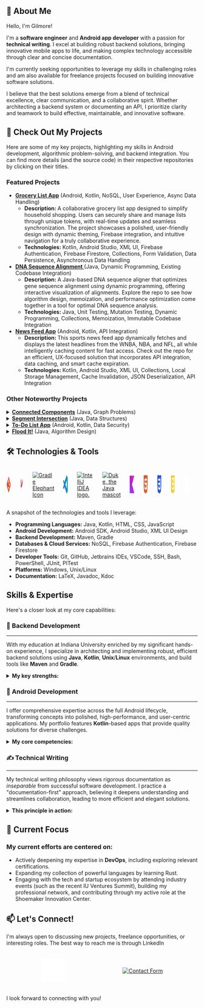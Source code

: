 ## 👋 About Me

Hello, I'm Gilmore! 

I'm a **software engineer** and **Android app developer** with a passion for **technical writing**. I excel at building robust backend solutions, bringing innovative mobile apps to life, and making complex technology accessible through clear and concise documentation.

I'm currently seeking opportunities to leverage my skills in challenging roles and am also available for freelance projects focused on building innovative software solutions.

I believe that the best solutions emerge from a blend of technical excellence, clear communication, and a collaborative spirit. Whether architecting a backend system or documenting an API, I prioritize clarity and teamwork to build effective, maintainable, and innovative software.

## 👀 Check Out My Projects

Here are some of my key projects, highlighting my skills in Android development, algorithmic problem-solving, and backend integration. You can find more details (and the source code) in their respective repositories by clicking on their titles.

### Featured Projects

<ul>
    <li>
        <a href="https://github.com/gilmore-ec/Grocery-List-App"><strong>Grocery List App</strong></a> (Android, Kotlin, NoSQL, User Experience, Async Data Handling)
        <ul>
            <li><strong>Description: </strong>A collaborative grocery list app designed to simplify household shopping. Users can securely share and manage lists through unique tokens, with real-time updates and seamless synchronization. The project showcases a polished, user-friendly design with dynamic theming, Firebase integration, and intuitive navigation for a truly collaborative experience.</li>
            <li><strong>Technologies: </strong>Kotlin, Android Studio, XML UI, Firebase Authentication, Firebase Firestore, Collections, Form Validation, Data Persistence, Asynchronous Data Handling</li>
        </ul>
    </li>
    <li>
        <a href="https://github.com/gilmore-ec/DNA-Sequence-Aligner"><strong>DNA Sequence Alignment</strong> </a> (Java, Dynamic Programming, Existing Codebase Integration)
        <ul>
            <li><strong>Description: </strong>A Java-based DNA sequence aligner that optimizes gene sequence alignment using dynamic programming, offering interactive visualization of alignments. Explore the repo to see how algorithm design, memoization, and performance optimization come together in a tool for optimal DNA sequence analysis.</li>
            <li><strong>Technologies: </strong>Java, Unit Testing, Mutation Testing, Dynamic Programming, Collections, Memoization, Immutable Codebase Integration</li>
        </ul>
    </li>
    <li>
        <a href="https://github.com/gilmore-ec/Newsfeed-App"><strong>News Feed App</strong></a> (Android, Kotlin, API Integration)
        <ul>
            <li><strong>Description: </strong>This sports news feed app dynamically fetches and displays the latest headlines from the WNBA, NBA, and NFL, all while intelligently caching content for fast access. Check out the repo for an efficient, UX-focused solution that incorporates API integration, data caching, and smart cache expiration.</li>
            <li><strong>Technologies: </strong>Kotlin, Android Studio, XML UI, Collections, Local Storage Management, Cache Invalidation, JSON Deserialization, API Integration</li>
        </ul>
    </li>
</ul>

### Other Noteworthy Projects

<details>
    <summary>
        <a href="https://github.com/gilmore-ec/Connected-Components"><strong>Connected Components</strong></a> (Java, Graph Problems)
    </summary>
    <ul>
        <li><strong>Description: </strong>A sophisticated algorithm that identifies and organizes connected components in an undirected graph using a depth-first search approach. This project showcases my ability to reverse-engineer a custom graph interface, integrate third-party code, and apply rigorous test-driven development practices to ensure accuracy and performance.</li>
        <li><strong>Technologies: </strong>Java, Depth-First Search Algorithm, Graph Data Structures, Unit Testing, Mutation Testing, IntelliJ IDEA, Collections, Immutable Codebase Integration</li>
    </ul>
</details>

<details>
    <summary>
        <a href="https://github.com/gilmore-ec/Segment-Intersection"><strong>Segment Intersection</strong></a> (Java, Data Structures)
    </summary>
    <ul>
        <li><strong>Description: </strong>A robust algorithm that detects intersecting line segments in O(n log n) time using a line-sweep method backed by an AVL tree in Java. This project highlights my ability to reverse-engineer complex code, implement efficient data structures, and integrate automated testing into a test-driven development workflow.</li>
        <li><strong>Technologies: </strong>Java, Graph Data Structure, JUnit, PITest, IntelliJ IDEA, Collections, Binary Search Tree Implementation, AVL Tree Implementation, Immutable Code Integration</li>
    </ul>
</details>

<details>
    <summary>
        <a href="https://github.com/gilmore-ec/To-Do-List-App"><strong>To-Do List App</strong></a> (Android, Kotlin, Data Security)
    </summary>
    <ul>
        <li><strong>Description: </strong>An intuitive Android to-do list that keeps your tasks safe in the cloud and always at hand. Dive into the repo to see how seamless navigation and thoughtful lifecycle management come together in a polished, user-focused experience.</li>
        <li><strong>Technologies: </strong>Kotlin, Android Studio, Collections, Firebase Security Rules, State Persistence, Input Validation, Activity Lifecycle Management</li>
    </ul>
</details>

<details>
    <summary>
        <a href="https://github.com/gilmore-ec/Flood-It"><strong>Flood It!</strong></a> (Java, Algorithm Design)
    </summary>
    <ul>
        <li><strong>Description: </strong>Flood It! brings a classic tile-coloring challenge to life with a custom flood-fill algorithm, where strategic moves change the game board's color landscape. Explore the repo to see how efficient graph traversal and recursive logic make this game both fast and fun while sticking to rigorous constraints and optimal performance.</li>
        <li><strong>Technologies: </strong>Java, Unit Testing, Maven, Mutation Testing, Graph Data Structure, Algorithm Analysis, Collections</li>
    </ul>
</details>

## 🛠️ Technologies & Tools

<div style="display: flex; justify-content: center; align-items: center; height: 100px; gap: 24px;">
    <a href="https://git-scm.com/"><img src="./assets/git-logomark-orange.png" alt="Orange Git Logomark" height="48"/></a>
    <a href="https://maven.apache.org/"><img src="./assets/Maven Logo.png" height="48" alt="Apache Maven Feathered V"/></a>
    <a href="https://gradle.org/"><img src="https://gradle.com/wp-content/themes/fuel/assets/img/branding/gradle-elephant-icon-gradient.svg" width="48" alt="Gradle Elephant Icon"/></a>
    <a href="https://code.visualstudio.com/"><img src="./assets/visual-studio-code-icons/vscode.svg" alt="Visual Studio Code" height="48"/></a>
    <a href="https://www.jetbrains.com/"><img src="https://resources.jetbrains.com/storage/products/company/brand/logos/IntelliJ_IDEA_icon.svg" alt="IntelliJ IDEA logo." height="48"/></a>
    <a href="https://www.oracle.com/java/"><img src="https://cr.openjdk.java.net/~jeff/Duke/png/Hips.png" alt="Duke, the Java mascot"  height="48"/></a>
    <a href="https://kotlinlang.org/"><img src="./assets\kotlin_logos\Digital\Mark\Full Color\Kotlin Full Color Logo Mark RGB.svg" alt="Kotlin Logomark" height="46"/></a>
    <a href="https://html.spec.whatwg.org/multipage/"><img src="./assets/HTML5_Badge.svg" alt="HTML5 Logo" height=48/></a>
    <a href="https://www.w3.org/Style/CSS/"><img src="./assets/CSS3_logo.svg" height=48 alt="CSS3 Logo"/></a>
    <a href="https://developer.mozilla.org/en-US/docs/Web/JavaScript"><img src="./assets/Badge_js-strict.png" alt="" height=48/></a>
    <a href="https://github.com/"><img src="./assets/github-mark/github-mark-white.svg" alt="" height=48/></a>
    <a href="https://firebase.google.com/docs"><img src="./assets/firebase-brand-assets/Firebase Logo & Product assets  2/Firebase Logo/Primary Logomark/SVG/Logomark_Full Color.svg" alt="" height=48/></a>
</div>

A snapshot of the technologies and tools I leverage:

* **Programming Languages:** Java, Kotlin, HTML, CSS, JavaScript
* **Android Development:** Android SDK, Android Studio, XML UI Design
* **Backend Development:** Maven, Gradle
* **Databases & Cloud Services:** NoSQL, Firebase Authentication, Firebase Firestore
* **Developer Tools:** Git, GitHub, Jetbrains IDEs, VSCode, SSH, Bash, PowerShell, JUnit, PITest
* **Platforms:** Windows, Unix/Linux
* **Documentation:** LaTeX, Javadoc, Kdoc

## Skills & Expertise

Here's a closer look at my core capabilities:

### 🚀 Backend Development

---

With my education at Indiana University enriched by my significant hands-on experience, I specialize in architecting and implementing robust, efficient backend solutions using **Java**, **Kotlin**, **Unix**/**Linux** environments, and build tools like **Maven** and **Gradle**.


<details>
    <summary>
        <strong>My key strengths:</strong>
    </summary>
    <ul>
        <li>
            Designing and deploying <strong>NoSQL</strong> backends for dynamic Android apps.
        </li>
        <li>
            Focusing on efficient server-side logic and resilient data strategies for scalable systems.
        </li>
        <li>
            Actively advancing my expertise in cloud computing, backend frameworks, and databases.
        </li>
        <p>
            I am driven to engineer impactful backend systems that solve complex challenges.
        </p>
</details>

### 📱 Android Development

---

I offer comprehensive expertise across the full Android lifecycle, transforming concepts into polished, high-performance, and user-centric applications. My portfolio features **Kotlin**-based apps that provide quality solutions for diverse challenges.

<details>
    <summary>
        <strong>My core competencies:</strong>
    </summary>
    <ul>
        <li>
            <strong>Advanced UI/UX:</strong> Crafting intuitive, responsive UIs (<strong>Android SDK</strong>, <strong>XML</strong>, <strong>RecyclerViews</strong>); expertly managing <strong>Activity/Fragment lifecycles</strong> and implementing fluid <strong>event handling</strong>.
        </li>
        <li>
            <strong>Robust Backend & Data Integration:</strong> Seamlessly integrating <strong>Firebase</strong> (Authentication & Firestore) for secure, real-time data persistence; employing <strong>Kotlin Coroutines</strong> for optimal performance.
        </li>
        <li>
            <strong>Excellence & Best Practices:</strong> Architecting clean, maintainable <strong>Kotlin</strong> code; ensuring stability via <strong>Unit Testing</strong> & <strong>debugging</strong>; leveraging <strong>Git</strong> for version control.
        </li>
        <p>
            I thrive on delivering exceptional mobile experiences and quickly integrating new technologies to meet project goals.
        </p>
</details>

### ✍️ Technical Writing

---

My technical writing philosophy views rigorous documentation as *inseparable* from successful software development. I practice a "documentation-first" approach, believing it deepens understanding and streamlines collaboration, leading to more efficient and elegant solutions.
<details>
    <summary>
        <strong>This principle in action:</strong>
    </summary>
    <ul>
        <li>
            Applied meticulous <strong>analysis</strong> to technical specifications and data in the networking technology field.
        </li>
        <li>
            Developed <strong>clear, standardized documentation</strong> to optimize processes in the defense industry.
        </li>
        <li>
            Provided detailed <strong>feedback</strong> and clear <strong>explanations</strong> as an Undergraduate Instructor at Indiana University.
        </li>
        <li>
            Write exceptionally clear, maintainable code with <strong>Javadoc</strong> & <strong>KDoc</strong>, detailing the purpose statements, parameters, returns values, and complexity analyses throughout my projects.
        </li>
    </ul>
    <p>
        My core objective is to <i>demystify complexity</i> and empower understanding. My thoughtful and thorough technical writing effectively boosts team productivity, minimizes stress, and cultivates a more efficient and positive development environment. My aim is to produce materials that not only inform but also enable users and developers to achieve their goals effectively.
    </p>

</details>

## 🌱 Current Focus

### My current efforts are centered on:

* Actively deepening my expertise in **DevOps**, including exploring relevant certifications.
* Expanding my collection of powerful languages by learning Rust.
* Engaging with the tech and startup ecosystem by attending industry events (such as the recent IU Ventures Summit), building my professional network, and contributing through my active role at the Shoemaker Innovation Center.

## 📫 Let's Connect!

I'm always open to discussing new projects, freelance opportunities, or interesting roles. The best way to reach me is through LinkedIn
<div style="display: flex; justify-content: center; align-items: center; height: 100px; gap: 150px;">
<a href="https://www.linkedin.com/in/gilmore-ec"><img src="./assets/linkedin branding/in-logo/InBug-White.png" alt=""  height=60px/></a>
<a href="https://gilmore-elegantcode.com/form.html"><img src="https://img.icons8.com/?size=100&id=59835&format=png&color=ffffff" alt="Contact Form" height=100px/></a>
</div>

I look forward to connecting with you!
